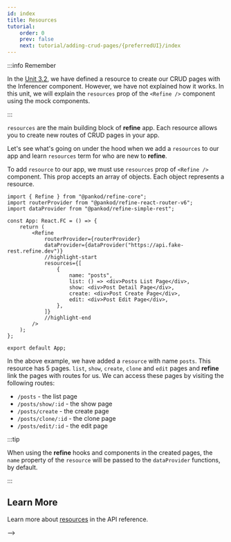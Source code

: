 ```yaml
---
id: index
title: Resources
tutorial:
    order: 0
    prev: false
    next: tutorial/adding-crud-pages/{preferredUI}/index
---
```


:::info Remember

In the [Unit 3.2](#), we have defined a resource to create our CRUD pages with the Inferencer component. However, we have not explained how it works. In this unit, we will explain the `resources` prop of the `<Refine />` component using the mock components.

:::

`resources` are the main building block of **refine** app. Each resource allows you to create new routes of CRUD pages in your app.

Let's see what's going on under the hood when we add a `resources` to our app and learn `resources` term for who are new to **refine**.

To add `resource` to our app, we must use `resources` prop of `<Refine />` component. This prop accepts an array of objects. Each object represents a resource.

```tsx title="src/App.tsx"
import { Refine } from "@pankod/refine-core";
import routerProvider from "@pankod/refine-react-router-v6";
import dataProvider from "@pankod/refine-simple-rest";

const App: React.FC = () => {
    return (
        <Refine
            routerProvider={routerProvider}
            dataProvider={dataProvider("https://api.fake-rest.refine.dev")}
            //highlight-start
            resources={[
                {
                    name: "posts",
                    list: () => <div>Posts List Page</div>,
                    show: <div>Post Detail Page</div>,
                    create: <div>Post Create Page</div>,
                    edit: <div>Post Edit Page</div>,
                },
            ]}
            //highlight-end
        />
    );
};

export default App;
```

In the above example, we have added a `resource` with name `posts`. This resource has 5 pages. `list`, `show`, `create`, `clone` and `edit` pages and **refine** link the pages with routes for us. We can access these pages by visiting the following routes:

-   `/posts` - the list page
-   `/posts/show/:id` - the show page
-   `/posts/create` - the create page
-   `/posts/clone/:id` - the clone page
-   `/posts/edit/:id` - the edit page

:::tip

When using the **refine** hooks and components in the created pages, the `name` property of the `resource` will be passed to the `dataProvider` functions, by default.

:::

## Learn More

Learn more about [resources](/docs/api-reference/core/components/refine-config/#resources) in the API reference.

<!-- > Burada Mini Quiz yapabilir
> refine da resource kavramı ile ilgili sorular

**_Checklist for moving on_**

-   [x] resources kavramını anladım --> -->
